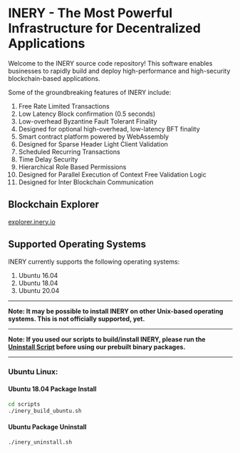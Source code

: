 
# INERY - The Most Powerful Infrastructure for Decentralized Applications

Welcome to the INERY source code repository! This software enables businesses to rapidly build and deploy high-performance and high-security blockchain-based applications.

Some of the groundbreaking features of INERY include:

1. Free Rate Limited Transactions
1. Low Latency Block confirmation (0.5 seconds)
1. Low-overhead Byzantine Fault Tolerant Finality
1. Designed for optional high-overhead, low-latency BFT finality
1. Smart contract platform powered by WebAssembly
1. Designed for Sparse Header Light Client Validation
1. Scheduled Recurring Transactions
1. Time Delay Security
1. Hierarchical Role Based Permissions
1. Designed for Parallel Execution of Context Free Validation Logic
1. Designed for Inter Blockchain Communication



## Blockchain Explorer

[explorer.inery.io](https://explorer.inery.io/)

## Supported Operating Systems

INERY currently supports the following operating systems:  

1. Ubuntu 16.04
2. Ubuntu 18.04
3. Ubuntu 20.04

---

**Note: It may be possible to install INERY on other Unix-based operating systems. This is not officially supported, yet.**

---

**Note: If you used our scripts to build/install INERY, please run the [Uninstall Script](#uninstall-script) before using our prebuilt binary packages.**

---

### Ubuntu Linux:

#### Ubuntu 18.04 Package Install
```sh
cd scripts
./inery_build_ubuntu.sh
```
#### Ubuntu Package Uninstall
```sh
./inery_uninstall.sh
```








